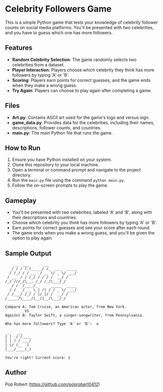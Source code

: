 # Celebrity Followers Game

This is a simple Python game that tests your knowledge of celebrity follower counts on social media platforms. You'll be presented with two celebrities, and you have to guess which one has more followers.

## Features

- **Random Celebrity Selection**: The game randomly selects two celebrities from a dataset.
- **Player Interaction**: Players choose which celebrity they think has more followers by typing 'A' or 'B'.
- **Scoring**: Players earn points for correct guesses, and the game ends when they make a wrong guess.
- **Try Again**: Players can choose to play again after completing a game.

## Files

- **Art.py**: Contains ASCII art used for the game's logo and versus sign.
- **game_data.py**: Provides data for the celebrities, including their names, descriptions, follower counts, and countries.
- **main.py**: The main Python file that runs the game.

## How to Run

1. Ensure you have Python installed on your system.
2. Clone this repository to your local machine.
3. Open a terminal or command prompt and navigate to the project directory.
4. Run the `main.py` file using the command `python main.py`.
5. Follow the on-screen prompts to play the game.

## Gameplay

- You'll be presented with two celebrities, labeled 'A' and 'B', along with their descriptions and countries.
- Choose which celebrity you think has more followers by typing 'A' or 'B'.
- Earn points for correct guesses and see your score after each round.
- The game ends when you make a wrong guess, and you'll be given the option to play again.

## Sample Output

```
    __  ___       __             
   / / / (_)___ _/ /_  ___  _____
  / /_/ / / __ `/ __ \/ _ \/ ___/
 / __  / / /_/ / / / /  __/ /    
/_/ ///_/\__, /_/ /_/\___/_/     
   / /  /____/_      _____  _____
  / /   / __ \ | /| / / _ \/ ___/
 / /___/ /_/ / |/ |/ /  __/ /    
/_____/\____/|__/|__/\___/_/     

Compare A: Tom Cruise, an American actor, from New York.
         VS
Against B: Taylor Swift, a singer-songwriter, from Pennsylvania.

Who has more followers? Type 'A' or 'B':  a

 _    __    
| |  / /____
| | / / ___/
| |/ (__  ) 
|___/____(_)

You're right! Current score: 1
```

## Author

Pop Robert (https://github.com/poprobert0412)